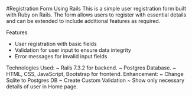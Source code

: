 #Registration Form Using Rails
This is a simple user registration form built with Ruby on Rails. The form allows users to register with essential details and can be extended to include additional features as required.

Features
* User registration with basic fields
* Validation for user input to ensure data integrity
* Error messages for invalid input fields

Technologies Used: 
~ Rails 7.3.2 for backend.
~ Postgres Database. ~ HTML, CSS, JavaScript, Bootstrap for frontend.
Enhancement:
~ Change Sqlite to Postgres DB
~ Create Custom Validation 
~ Show only necessary details of user in Home page.
